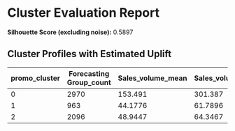 # Cluster Evaluation Report

**Silhouette Score (excluding noise):** 0.5897

## Cluster Profiles with Estimated Uplift

|   promo_cluster |   Forecasting Group_count |   Sales_volume_mean |   Sales_volume_std |   Month_nunique |   Country_<lambda> |   uplift_mean |   uplift_std |
|-----------------|---------------------------|---------------------|--------------------|-----------------|--------------------|---------------|--------------|
|               0 |                      2970 |            153.491  |           301.387  |              12 |                  1 |       75.7369 |     194.793  |
|               1 |                       963 |             44.1776 |            61.7896 |              12 |                  1 |       19.6537 |      29.0349 |
|               2 |                      2096 |             48.9447 |            64.3467 |              12 |                  1 |       22.3968 |      33.4326 |